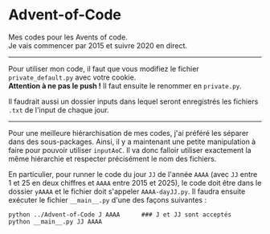 # Advent-of-Code

Mes codes pour les Avents of code.  
Je vais commencer par 2015 et suivre 2020 en direct.

---

Pour utiliser mon code, il faut que vous modifiez le fichier `private_default.py` avec votre cookie.  
**Attention à ne pas le push !** Il faut ensuite le renommer en `private.py`.

Il faudrait aussi un dossier inputs dans lequel seront enregistrés les fichiers `.txt` de l'input de chaque jour.

---

Pour une meilleure hiérarchisation de mes codes, j'ai préféré les séparer dans des sous-packages. Ainsi, il y a maintenant une petite manipulation à faire pour pouvoir utiliser `inputAoC`. Il va donc falloir utiliser exactement la même hiérarchie et respecter précisément le nom des fichiers.

En particulier, pour runner le code du jour `JJ` de l'année `AAAA` (avec `JJ` entre 1 et 25 en deux chiffres et `AAAA` entre 2015 et 2025), le code doit être dans le dossier `yAAAA` et le fichier doit s'appeler `AAAA-dayJJ.py`. Il faudra ensuite exécuter le fichier `__main__.py` d'une des façons suivantes :

    python ../Advent-of-Code J AAAA      ### J et JJ sont acceptés
    python __main__.py JJ AAAA
